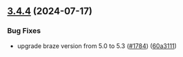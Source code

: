 ## [3.4.4](https://github.com/rudderlabs/rudder-sdk-js/compare/@rudderstack/analytics-js-integrations@3.4.3...@rudderstack/analytics-js-integrations@3.4.4) (2024-07-17)


### Bug Fixes

* upgrade braze version from 5.0 to 5.3 ([#1784](https://github.com/rudderlabs/rudder-sdk-js/issues/1784)) ([60a3111](https://github.com/rudderlabs/rudder-sdk-js/commit/60a31116f4401f1c0cb3e82cf55f94420474429a))

